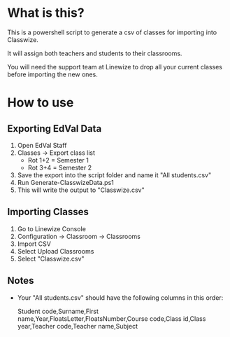 # What is this?
This is a powershell script to generate a csv of classes for importing into Classwize.

It will assign both teachers and students to their classrooms.

You will need the support team at Linewize to drop all your current classes before importing the new ones.

# How to use
## Exporting EdVal Data
1. Open EdVal Staff
2. Classes -> Export class list
    - Rot 1+2 = Semester 1
    - Rot 3+4 = Semester 2
3. Save the export into the script folder and name it "All students.csv"
4. Run Generate-ClasswizeData.ps1
6. This will write the output to "Classwize.csv"

## Importing Classes
1.	Go to Linewize Console
2.	Configuration -> Classroom -> Classrooms
3.	Import CSV
4.	Select Upload Classrooms
5.	Select "Classwize.csv"

## Notes
- Your "All students.csv" should have the following columns in this order:

  Student code,Surname,First name,Year,FloatsLetter,FloatsNumber,Course code,Class id,Class year,Teacher code,Teacher name,Subject